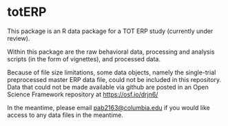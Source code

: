 <!-- README.md is generated from README.Rmd. Please edit that file -->
totERP
======

This package is an R data package for a TOT ERP study (currently under review).

Within this package are the raw behavioral data, processing and analysis scripts (in the form of vignettes), and processed data.

Because of file size limitations, some data objects, namely the single-trial preprocessed master ERP data file, could not be included in this repository. Data that could not be made available via github are posted in an Open Science Framework repository at <https://osf.io/drjn6/>

In the meantime, please email <pab2163@columbia.edu> if you would like access to any data files in the meantime.
